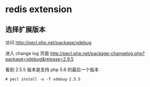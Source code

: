 #  redis extension

## 选择扩展版本

访问 http://pecl.php.net/package/xdebug

进入 change log 页面 http://pecl.php.net/package-changelog.php?package=xdebug&release=2.9.5

看到 2.5.5 版本是支持 php 5.6 的最后一个版本

```
# pecl install -o -f xdebug-2.5.5
```

